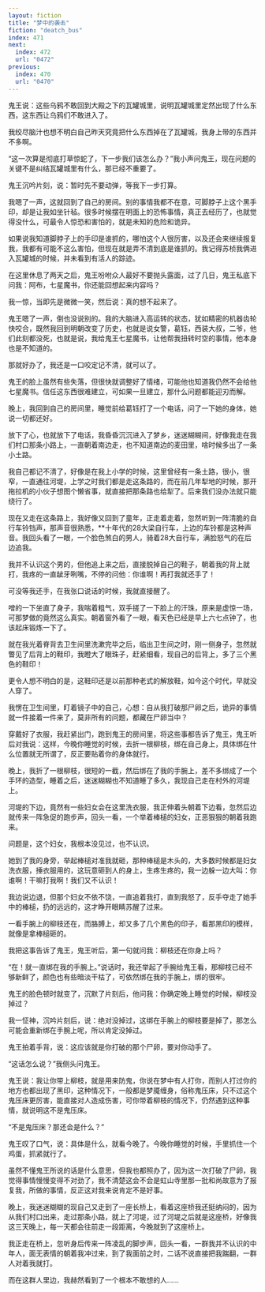 ```yaml
---
layout: fiction
title: "梦中的袭击"
fiction: "deatch_bus"
index: 471
next:
  index: 472
  url: "0472"
previous:
  index: 470
  url: "0470"
---
```

鬼王说：这些乌鸦不敢回到大殿之下的瓦罐城里，说明瓦罐城里定然出现了什么东西，这东西让乌鸦们不敢进入了。

我绞尽脑汁也想不明白自己昨天究竟把什么东西掉在了瓦罐城，我身上带的东西并不多啊。

“这一次算是彻底打草惊蛇了，下一步我们该怎么办？”我小声问鬼王，现在问题的关键不是纠结瓦罐城里有什么，那已经不重要了。

鬼王沉吟片刻，说：暂时先不要动弹，等我下一步打算。

我嗯了一声，这就回到了自己的房间。别的事情我都不在意，可脚脖子上这个黑手印，却是让我如坐针毡。很多时候摆在明面上的恐怖事情，真正去经历了，也就觉得没什么，可最令人惊恐和害怕的，就是未知的危险和诡异。

如果说我知道脚脖子上的手印是谁抓的，哪怕这个人很厉害，以及还会来继续报复我，我都有可能不这么害怕，但现在就是弄不清到底是谁抓的。我记得苏桢我俩进入瓦罐城的时候，并未看到有活人的踪迹。

在这里休息了两天之后，鬼王吩咐众人最好不要抛头露面，过了几日，鬼王私底下问我：阿布，七星魔书，你还能回想起来内容吗？

我一惊，当即先是微微一笑，然后说：真的想不起来了。

鬼王嗯了一声，倒也没说别的。我的大脑进入高运转的状态，犹如精密的机器齿轮快咬合，既然我回到明朝改变了历史，也就是说女警，葛钰，西装大叔，二爷，他们此刻都没死，也就是说，我给鬼王七星魔书，让他帮我扭转时空的事情，他本身也是不知道的。

那就好办了，我还是一口咬定记不清，就可以了。

鬼王的脸上虽然有些失落，但很快就调整好了情绪，可能他也知道我仍然不会给他七星魔书。信任这东西很难建立，可如果一旦建立，那什么问题都能迎刃而解。

晚上，我回到自己的房间里，睡觉前给葛钰打了一个电话，问了一下她的身体，她说一切都还好。

放下了心，也就放下了电话，我昏昏沉沉进入了梦乡，迷迷糊糊间，好像我走在我们村口那条小路上，一直朝着南边走，也不知道南边的麦田里，啥时候多出了一条小土路。

我自己都记不清了，好像是在我上小学的时候，这里曾经有一条土路，很小，很窄，一直通往河堤，上学之时我们都是走这条路的，而在前几年犁地的时候，那开拖拉机的小伙子想图个懒省事，就直接把那条路也给犁了。后来我们没办法就只能绕行了。

现在又走在这条路上，我好像又回到了童年，正走着走着，忽然听到一阵清脆的自行车铃铛声，那声音很熟悉，**十年代的28大梁自行车，上边的车铃都是这种声音。我回头看了一眼，一个脸色煞白的男人，骑着28大自行车，满脸怒气的在后边追我。

我并不认识这个男的，但他追上来之后，直接脱掉自己的鞋子，朝着我的背上就打，我疼的一直龇牙咧嘴，不停的问他：你谁啊！再打我就还手了！

可没等我还手，在我张口说话的时候，我就直接醒了。

噌的一下坐直了身子，我喘着粗气，双手搓了一下脸上的汗珠，原来是虚惊一场，可那梦做的竟然这么真实。朝着窗外看了一眼，看天色已经是早上六七点钟了，也该起床锻炼一下了。

就在我光着脊背去卫生间里洗漱完毕之后，临出卫生间之时，刚一侧身子，忽然就瞥见了后背上的鞋印，我瞪大了眼珠子，赶紧细看，现自己的后背上，多了三个黑色的鞋印！

更令人想不明白的是，这鞋印还是以前那种老式的解放鞋，如今这个时代，早就没人穿了。

我愣在卫生间里，盯着镜子中的自己，心想：自从我打破那尸卵之后，诡异的事情就一件接着一件来了，莫非所有的问题，都藏在尸卵当中？

穿戴好了衣服，我赶紧出门，跑到鬼王的房间里，将这些事都告诉了鬼王，鬼王听后对我说：这样，今晚你睡觉的时候，去折一根柳枝，绑在自己身上，具体绑在什么位置就无所谓了，反正要贴着你的身体就行。

晚上，我折了一根柳枝，很短的一截，然后绑在了我的手腕上，差不多绑成了一个手环的造型，睡着之后，迷迷糊糊也不知道睡了多久，我现自己走在村外的河堤上。

河堤的下边，竟然有一些妇女会在这里洗衣服，我正伸着头朝着下边看，忽然后边就传来一阵急促的跑步声，回头一看，一个举着棒槌的妇女，正恶狠狠的朝着我跑来。

问题是，这个妇女，我根本没见过，也不认识。

她到了我的身旁，举起棒槌对准我就砸，那种棒槌是木头的，大多数时候都是妇女洗衣服，捶衣服用的，这玩意砸到人的身上，生疼生疼的，我一边躲一边大叫：你谁啊！干嘛打我啊！我们又不认识！

我边说边退，但那个妇女不依不饶，一直追着我打，直到我怒了，反手夺走了她手中的棒槌，扔的远远的，这才睁开眼睛苏醒了过来。

一看手腕上的柳枝还在，而胳膊上，却又多了几个黑色的印子，看那黑印的模样，就像是拿棒槌砸的。

我把这事告诉了鬼王，鬼王听后，第一句就问我：柳枝还在你身上吗？

“在！就一直绑在我的手腕上。”说话时，我还举起了手腕给鬼王看，那柳枝已经不够新鲜了，颜色也有些暗淡干枯了，可依然绑在我的手腕上，绑的很牢。

鬼王的脸色顿时就变了，沉默了片刻后，他问我：你确定晚上睡觉的时候，柳枝没掉过？

我一怔神，沉吟片刻后，说：绝对没掉过，这绑在手腕上的柳枝要是掉了，那怎么可能会重新绑在手腕上呢，所以肯定没掉过。

鬼王拍着手背，说：这应该就是你打破的那个尸卵，要对你动手了。

“这话怎么说？”我侧头问鬼王。

鬼王说：我让你带上柳枝，就是用来防鬼，你说在梦中有人打你，而别人打过你的地方也都出现了黑印，这种情况下，一般都是梦魇缠身，俗称鬼压床，只不过这个鬼压床更厉害，能直接对人造成伤害，可你带着柳枝的情况下，仍然遇到这种事情，就说明这不是鬼压床。

“不是鬼压床？那还会是什么？”

鬼王叹了口气，说：具体是什么，就看今晚了。今晚你睡觉的时候，手里抓住一个鸡蛋，抓紧就行了。

虽然不懂鬼王所说的话是什么意思，但我也都照办了，因为这一次打破了尸卵，我觉得事情慢慢变得不对劲了，我不清楚这会不会是虹山寺里那一批和尚故意为了报复我，所做的事情，反正这对我来说肯定不是好事。

晚上，我迷迷糊糊的现自己又走到了一座长桥上，看着这座桥我还挺纳闷的，因为从我们村口出来，走过那条小路，就上了河堤，过了河堤之后就是这座桥，好像我这三天晚上，每一天都会往前走一段距离，今晚就到了这座桥上。

我正走在桥上，忽听身后传来一阵凌乱的脚步声，回头一看，一群我并不认识的中年人，面无表情的朝着我冲过来，到了我面前之时，二话不说直接把我踹翻，一群人对着我就打。

而在这群人里边，我赫然看到了一个根本不敢想的人……